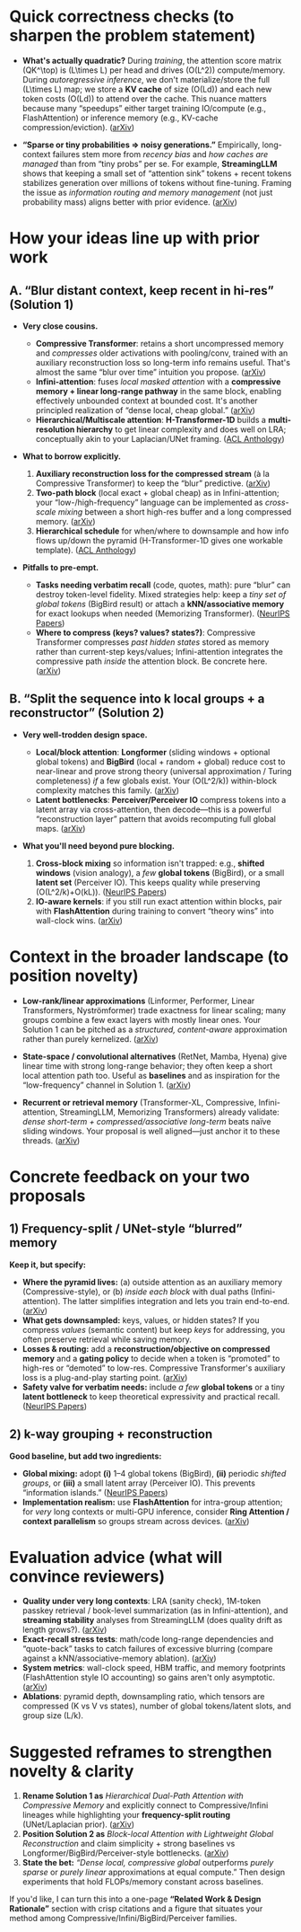 # Quick correctness checks (to sharpen the problem statement)

* **What's actually quadratic?** During *training*, the attention score matrix (QK^\top) is (L\times L) per head and drives (O(L^2)) compute/memory. During *autoregressive inference*, we don't materialize/store the full (L\times L) map; we store a **KV cache** of size (O(Ld)) and each new token costs (O(Ld)) to attend over the cache. This nuance matters because many “speedups” either target training IO/compute (e.g., FlashAttention) or inference memory (e.g., KV-cache compression/eviction). ([arXiv][1])

* **“Sparse or tiny probabilities ⇒ noisy generations.”** Empirically, long-context failures stem more from *recency bias* and *how caches are managed* than from “tiny probs” per se. For example, **StreamingLLM** shows that keeping a small set of “attention sink” tokens + recent tokens stabilizes generation over millions of tokens without fine-tuning. Framing the issue as *information routing and memory management* (not just probability mass) aligns better with prior evidence. ([arXiv][2])

# How your ideas line up with prior work

## A. “Blur distant context, keep recent in hi-res” (Solution 1)

* **Very close cousins.**

  * **Compressive Transformer**: retains a short uncompressed memory and *compresses* older activations with pooling/conv, trained with an auxiliary reconstruction loss so long-term info remains useful. That's almost the same “blur over time” intuition you propose. ([arXiv][3])
  * **Infini-attention**: fuses *local masked attention* with a **compressive memory + linear long-range pathway** in the same block, enabling effectively unbounded context at bounded cost. It's another principled realization of “dense local, cheap global.” ([arXiv][4])
  * **Hierarchical/Multiscale attention**: **H-Transformer-1D** builds a **multi-resolution hierarchy** to get linear complexity and does well on LRA; conceptually akin to your Laplacian/UNet framing. ([ACL Anthology][5])

* **What to borrow explicitly.**

  1. **Auxiliary reconstruction loss for the compressed stream** (à la Compressive Transformer) to keep the “blur” predictive. ([arXiv][3])
  2. **Two-path block** (local exact + global cheap) as in Infini-attention; your “low-/high-frequency” language can be implemented as *cross-scale mixing* between a short high-res buffer and a long compressed memory. ([arXiv][4])
  3. **Hierarchical schedule** for when/where to downsample and how info flows up/down the pyramid (H-Transformer-1D gives one workable template). ([ACL Anthology][5])

* **Pitfalls to pre-empt.**

  * **Tasks needing verbatim recall** (code, quotes, math): pure “blur” can destroy token-level fidelity. Mixed strategies help: keep a *tiny set of global tokens* (BigBird result) or attach a **kNN/associative memory** for exact lookups when needed (Memorizing Transformer). ([NeurIPS Papers][6])
  * **Where to compress (keys? values? states?)**: Compressive Transformer compresses *past hidden states* stored as memory rather than current-step keys/values; Infini-attention integrates the compressive path *inside* the attention block. Be concrete here. ([arXiv][3])

## B. “Split the sequence into k local groups + a reconstructor” (Solution 2)

* **Very well-trodden design space.**

  * **Local/block attention**: **Longformer** (sliding windows + optional global tokens) and **BigBird** (local + random + global) reduce cost to near-linear and prove strong theory (universal approximation / Turing completeness) *if* a few globals exist. Your (O(L^2/k)) within-block complexity matches this family. ([arXiv][7])
  * **Latent bottlenecks**: **Perceiver/Perceiver IO** compress tokens into a latent array via cross-attention, then decode—this is a powerful “reconstruction layer” pattern that avoids recomputing full global maps. ([arXiv][8])

* **What you'll need beyond pure blocking.**

  1. **Cross-block mixing** so information isn't trapped: e.g., **shifted windows** (vision analogy), a *few* **global tokens** (BigBird), or a small **latent set** (Perceiver IO). This keeps quality while preserving (O(L^2/k)+O(kL)). ([NeurIPS Papers][6])
  2. **IO-aware kernels**: if you still run exact attention within blocks, pair with **FlashAttention** during training to convert “theory wins” into wall-clock wins. ([arXiv][1])

# Context in the broader landscape (to position novelty)

* **Low-rank/linear approximations** (Linformer, Performer, Linear Transformers, Nyströmformer) trade exactness for linear scaling; many groups combine a few exact layers with mostly linear ones. Your Solution 1 can be pitched as a *structured, content-aware* approximation rather than purely kernelized. ([arXiv][9])

* **State-space / convolutional alternatives** (RetNet, Mamba, Hyena) give linear time with strong long-range behavior; they often keep a short local attention path too. Useful as **baselines** and as inspiration for the “low-frequency” channel in Solution 1. ([arXiv][10])

* **Recurrent or retrieval memory** (Transformer-XL, Compressive, Infini-attention, StreamingLLM, Memorizing Transformers) already validate: *dense short-term + compressed/associative long-term* beats naïve sliding windows. Your proposal is well aligned—just anchor it to these threads. ([arXiv][11])

# Concrete feedback on your two proposals

## 1) Frequency-split / UNet-style “blurred” memory

**Keep it, but specify:**

* **Where the pyramid lives:** (a) outside attention as an auxiliary memory (Compressive-style), or (b) *inside each block* with dual paths (Infini-attention). The latter simplifies integration and lets you train end-to-end. ([arXiv][3])
* **What gets downsampled:** keys, values, or hidden states? If you compress *values* (semantic content) but keep *keys* for addressing, you often preserve retrieval while saving memory.
* **Losses & routing:** add a **reconstruction/objective on compressed memory** and a **gating policy** to decide when a token is “promoted” to high-res or “demoted” to low-res. Compressive Transformer's auxiliary loss is a plug-and-play starting point. ([arXiv][3])
* **Safety valve for verbatim needs:** include *a few* **global tokens** or a tiny **latent bottleneck** to keep theoretical expressivity and practical recall. ([NeurIPS Papers][6])

## 2) k-way grouping + reconstruction

**Good baseline, but add two ingredients:**

* **Global mixing:** adopt **(i)** 1–4 global tokens (BigBird), **(ii)** periodic *shifted groups*, or **(iii)** a small latent array (Perceiver IO). This prevents “information islands.” ([NeurIPS Papers][6])
* **Implementation realism:** use **FlashAttention** for intra-group attention; for *very* long contexts or multi-GPU inference, consider **Ring Attention / context parallelism** so groups stream across devices. ([arXiv][1])

# Evaluation advice (what will convince reviewers)

* **Quality under very long contexts**: LRA (sanity check), 1M-token passkey retrieval / book-level summarization (as in Infini-attention), and **streaming stability** analyses from StreamingLLM (does quality drift as length grows?). ([arXiv][4])
* **Exact-recall stress tests**: math/code long-range dependencies and “quote-back” tasks to catch failures of excessive blurring (compare against a kNN/associative-memory ablation). ([arXiv][12])
* **System metrics**: wall-clock speed, HBM traffic, and memory footprints (FlashAttention style IO accounting) so gains aren't only asymptotic. ([arXiv][1])
* **Ablations**: pyramid depth, downsampling ratio, which tensors are compressed (K vs V vs states), number of global tokens/latent slots, and group size (L/k).

# Suggested reframes to strengthen novelty & clarity

1. **Rename Solution 1 as** *Hierarchical Dual-Path Attention with Compressive Memory* and explicitly connect to Compressive/Infini lineages while highlighting your **frequency-split routing** (UNet/Laplacian prior). ([arXiv][3])
2. **Position Solution 2 as** *Block-local Attention with Lightweight Global Reconstruction* and claim simplicity + strong baselines vs Longformer/BigBird/Perceiver-style bottlenecks. ([arXiv][7])
3. **State the bet:** *“Dense local, compressive global* outperforms *purely sparse* or *purely linear* approximations at equal compute.” Then design experiments that hold FLOPs/memory constant across baselines.

If you'd like, I can turn this into a one-page **“Related Work & Design Rationale”** section with crisp citations and a figure that situates your method among Compressive/Infini/BigBird/Perceiver families.

[1]: https://arxiv.org/abs/1911.05507?utm_source=chatgpt.com "Compressive Transformers for Long-Range Sequence ..."
[2]: https://arxiv.org/abs/2404.07143?utm_source=chatgpt.com "Efficient Infinite Context Transformers with Infini-attention"
[3]: https://arxiv.org/abs/2312.00752?utm_source=chatgpt.com "Mamba: Linear-Time Sequence Modeling with Selective State Spaces"
[4]: https://arxiv.org/abs/2309.17453?utm_source=chatgpt.com "Efficient Streaming Language Models with Attention Sinks"
[5]: https://arxiv.org/abs/2205.14135?utm_source=chatgpt.com "Fast and Memory-Efficient Exact Attention with IO-Awareness"
[6]: https://arxiv.org/abs/2307.08621?utm_source=chatgpt.com "A Successor to Transformer for Large Language Models"
[7]: https://arxiv.org/pdf/2203.08913?utm_source=chatgpt.com "Memorizing Transformer"
[8]: https://openreview.net/forum?id=WsRHpHH4s0&utm_source=chatgpt.com "RingAttention with Blockwise Transformers for Near-Infinite ..."
[9]: https://arxiv.org/abs/2004.05150?utm_source=chatgpt.com "[2004.05150] Longformer: The Long-Document Transformer"
[10]: https://arxiv.org/abs/2307.08691?utm_source=chatgpt.com "FlashAttention-2: Faster Attention with Better Parallelism ..."
[11]: https://aclanthology.org/P19-1285/?utm_source=chatgpt.com "Transformer-XL: Attentive Language Models beyond a ..."
[12]: https://arxiv.org/abs/2007.14062?utm_source=chatgpt.com "[2007.14062] Big Bird: Transformers for Longer Sequences"
[13]: https://arxiv.org/html/2411.01783v2?utm_source=chatgpt.com "Context Parallelism for Scalable Million-Token Inference"
[14]: https://huggingface.co/blog/infini-attention?utm_source=chatgpt.com "A failed experiment: Infini-Attention, and why we should ..."
